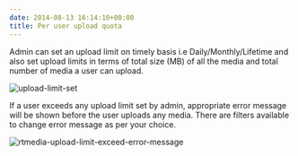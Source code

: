 ```yaml
---
date: 2014-08-13 16:14:10+00:00
title: Per user upload quota
---
```


Admin can set an upload limit on timely basis i.e Daily/Monthly/Lifetime and also set upload limits in terms of total size (MB) of all the media and total number of media a user can upload.
[
](http://docs.rtcamp.com/wp-content/uploads/2014/08/upload-limit-meet.png)

![upload-limit-set](http://docs.rtcamp.com/wp-content/uploads/2014/08/upload-limit-set.png)



If a user exceeds any upload limit set by admin, appropriate error message will be shown before the user uploads any media. There are filters available to change error message as per your choice.

![rtmedia-upload-limit-exceed-error-message](https://d3qt5vpr7p9rgn.cloudfront.net/wp-content/uploads/2014/03/rtmedia-upload-limit-exceed-error-message-620x345.png)

[
](http://docs.rtcamp.com/wp-content/uploads/2014/08/upload-limit-meet.png)
